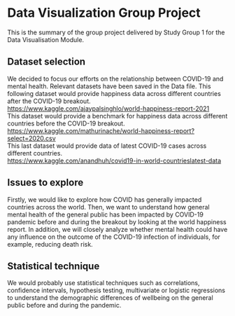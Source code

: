 # Data Visualization Group Project
This is the summary of the group project delivered by Study Group 1 for the Data Visualisation Module.

## Dataset selection
We decided to focus our efforts on the relationship between COVID-19 and mental health. Relevant datasets have been saved in the Data file.
This following dataset would provide happiness data across different countries after the COVID-19 breakout.  
<https://www.kaggle.com/ajaypalsinghlo/world-happiness-report-2021>   
This dataset would provide a benchmark for happiness data across different countries before the COVID-19 breakout.  
<https://www.kaggle.com/mathurinache/world-happiness-report?select=2020.csv>  
This last dataset would provide data of latest COVID-19 cases across different countries.  
<https://www.kaggle.com/anandhuh/covid19-in-world-countrieslatest-data>  

## Issues to explore
Firstly, we would like to explore how COVID has generally impacted countries across the world. Then, we want to understand how general mental health of the general public has been impacted by COVID-19 pandemic before and during the breakout by looking at the world happiness report. In addition, we will closely analyze whether mental health could have any influence on the outcome of the COVID-19 infection of individuals, for example, reducing death risk.

## Statistical technique
We would probably use statistical techniques such as correlations, confidence intervals, hypothesis testing, multivariate or logistic regressions to understand the demographic differences of wellbeing on the general public before and during the pandemic.
